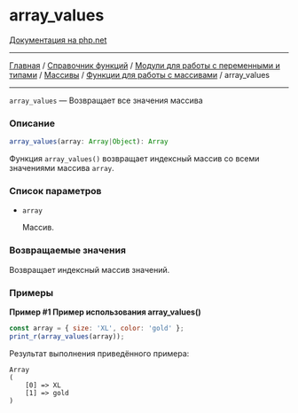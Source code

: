 # array_values

[Документация на php.net](https://www.php.net/manual/ru/function.array-values.php)

---

[Главная](../../../../../README.md) / [Справочник функций](../../../../funcref.md) /
[Модули для работы с переменными и типами](../../../vartype.md) / [Массивы](../../array.md) /
[Функции для работы с массивами](../func.md) / array_values

---

`array_values` — Возвращает все значения массива

### Описание

```ts
array_values(array: Array|Object): Array
```

Функция `array_values()` возвращает индексный массив со всеми значениями массива `array`.

### Список параметров

-   `array`

    Массив.

### Возвращаемые значения

Возвращает индексный массив значений.

### Примеры

**Пример #1 Пример использования array_values()**

```js
const array = { size: 'XL', color: 'gold' };
print_r(array_values(array));
```

Результат выполнения приведённого примера:

    Array
    (
        [0] => XL
        [1] => gold
    )
